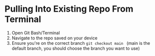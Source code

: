 # Pulling Into Existing Repo From Terminal

1. Open Git Bash/Terminal 
2. Navigate to the repo saved on your device 
3. Ensure you're on the correct branch
` git checkout main  ` (main is the default branch, you should choose the branch you want to use) 
